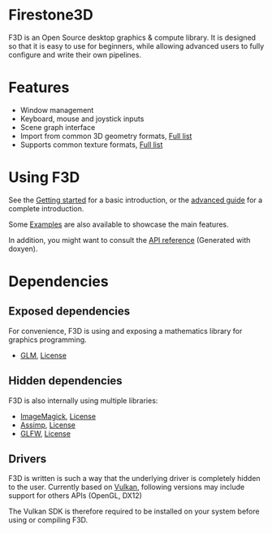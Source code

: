 # Firestone3D

F3D is an Open Source desktop graphics & compute library. 
It is designed so that it is easy to use for beginners, while allowing advanced users to fully configure and write their own pipelines.

# Features
* Window management
* Keyboard, mouse and joystick inputs
* Scene graph interface
* Import from common 3D geometry formats, [Full list](http://www.assimp.org/main_features_formats.html)
* Supports common texture formats, [Full list](https://www.imagemagick.org/script/formats.php#supported)

# Using F3D
See the [Getting started](INTRODUCTION.md) for a basic introduction, or the [advanced guide](ADVANCED.md) for a complete introduction.

Some [Examples](examples) are also available to showcase the main features.

In addition, you might want to consult the [API reference](doc) (Generated with doxyen).

# Dependencies
## Exposed dependencies
For convenience, F3D is using and exposing a mathematics library for graphics programming.
* [GLM](https://github.com/g-truc/glm), [License](http://glm.g-truc.net/copying.txt)

## Hidden dependencies
F3D is also internally using multiple libraries:
* [ImageMagick](http://imagemagick.org/script/index.php), [License](http://imagemagick.org/script/license.php)
* [Assimp](https://github.com/assimp/assimp), [License](http://assimp.sourceforge.net/main_license.html)
* [GLFW](https://github.com/glfw/glfw), [License](http://www.glfw.org/license.html)

## Drivers
F3D is written is such a way that the underlying driver is completely hidden to the user.
Currently based on [Vulkan](https://www.khronos.org/vulkan), following versions may include support for others APIs (OpenGL, DX12)

The Vulkan SDK is therefore required to be installed on your system before using or compiling F3D.
 